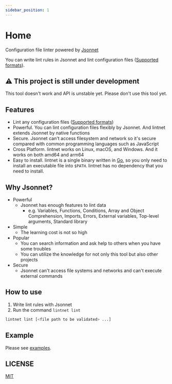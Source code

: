 ```yaml
---
sidebar_position: 1
---
```


# Home

Configuration file linter powered by [Jsonnet](https://jsonnet.org/)

You can write lint rules in Jsonnet and lint configuration files ([Supported formats](#supported-file-format)).

## :warning: This project is still under development

This tool doesn't work and API is unstable yet.
Please don't use this tool yet.

## Features

- Lint any configuration files ([Supported formats](#supported-file-format))
- Powerful. You can lint configuration files flexibly by Jsonnet. And lintnet extends Jsonnet by native functions
- Secure. Jsonnet can't access filesystem and network so it's secure compared with common programming languages such as JavaScript
- Cross Platform. lintnet works on Linux, macOS, and Windows. And it works on both amd64 and arm64
- Easy to install. lintnet is a single binary written in [Go](https://go.dev/), so you only need to install an executable file into `$PATH`. lintnet has no dependency that you need to install.

## Why Jsonnet?

- Powerful
  - Jsonnet has enough features to lint data
    - e.g. Variables, Functions, Conditions, Array and Object Comprehension, Imports, Errors, External variables, Top-level arguments, Standard library
- Simple
  - The learning cost is not so high
- Popular
  - You can search information and ask help to others when you have some troubles
  - You can utilize the knowledge for not only this tool but also other projects
- Secure
  - Jsonnet can't access file systems and networks and can't execute external commands

## How to use

1. Write lint rules with Jsonnet
1. Run the command `lintnet lint`

```sh
lintnet lint [<file path to be validated> ...]
```

## Example

Please see [examples](https://github.com/lintnet/lintnet/tree/main/examples).

## LICENSE

[MIT](https://github.com/lintnet/lintnet/blob/main/LICENSE)
